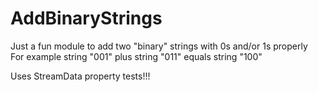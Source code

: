 # AddBinaryStrings

Just a fun module to add two "binary" strings with 0s and/or 1s properly  
 For example string "001" plus string "011" equals string "100"        

Uses StreamData property tests!!!
